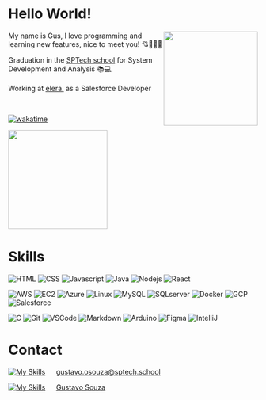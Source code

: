 
# Hello World!

<img width="190px" align="right" src="/assets/img/maingif.gif">

My name is Gus, I love programming and learning new features, nice to meet you! 💘👨‍💻🍵

Graduation in the <a target="_blank" href="https://www.sptech.school/">SPTech school</a> for System Development and Analysis 📚💻

Working at <a target="_blank" href="https://www.elera.io/"> elera.</a> as a Salesforce Developer<img width="16" src="https://cdn.greatsoftwares.com.br/arquivos/paginas/552-82034f7a28f6d860280122a205fd7c6a.png">

&emsp;

[![wakatime](https://wakatime.com/badge/user/4ca7ada9-d058-4862-aa73-c5a1f1330813/project/6b4a72c7-303b-4160-8784-94bb2ace8213.svg)](https://wakatime.com/badge/user/4ca7ada9-d058-4862-aa73-c5a1f1330813/project/6b4a72c7-303b-4160-8784-94bb2ace8213)

<a href="https://wakatime.com"><img width=200 src="https://wakatime.com/share/@4ca7ada9-d058-4862-aa73-c5a1f1330813/064121c3-4b6d-436f-9849-5fe45c209f31.png" /></a>

# Skills
![HTML](https://img.shields.io/badge/HTML-E34F26?style=for-the-badge&logo=html5&logoColor=white) ![CSS](https://img.shields.io/badge/CSS-1572B6?style=for-the-badge&logo=css3&logoColor=white) ![Javascript](https://img.shields.io/badge/Javascript-F0DB4F?style=for-the-badge&labelColor=black&logo=javascript&logoColor=F0DB4F) ![Java](https://img.shields.io/badge/Java-ed1515?style=for-the-badge) ![Nodejs](https://img.shields.io/badge/Nodejs-3C873A?style=for-the-badge&labelColor=black&logo=nodedotjs&logoColor=3C873A) ![React](https://img.shields.io/badge/-React-61DBFB?style=for-the-badge&labelColor=black&logo=react&logoColor=61DBFB)

![AWS](https://img.shields.io/badge/AWS-FF9900?style=for-the-badge&labelColor=232F3E&logo=amazon-web-services&logoColor=FF9900) ![EC2](https://img.shields.io/badge/Amazon_EC2-FF9900?style=for-the-badge&labelColor=black&logo=amazon-ec2&logoColor=FF9900) ![Azure](https://img.shields.io/badge/Azure-0080ff?style=for-the-badge) ![Linux](https://img.shields.io/badge/Linux-black?style=for-the-badge&logo=linux&labelColor=FCC624&logoColor=black) ![MySQL](https://img.shields.io/badge/mysql-4479A1?style=for-the-badge&labelColor=white&logo=mysql&logoColor=4479A1) ![SQLserver](https://img.shields.io/badge/SQL_Server-4479A1?style=for-the-badge) ![Docker](https://img.shields.io/badge/Docker-2496ED?style=for-the-badge&logo=docker&logoColor=white) ![GCP](https://img.shields.io/badge/Google_Cloud-4285F4?style=for-the-badge&labelColor=white&logo=google-cloud&logoColor=4285F4) ![Salesforce](https://img.shields.io/badge/Salesforce-00A1E0?style=for-the-badge&logo=salesforce&logoColor=white)

![C](https://img.shields.io/badge/C_Languague-A8B9CC?style=for-the-badge&labelColor=white&logo=c&logoColor=A8B9CC) ![Git](https://img.shields.io/badge/Git-F05032?style=for-the-badge&logo=git&logoColor=white) ![VSCode](https://img.shields.io/badge/Visual_Studio-0078d7?style=for-the-badge&logo=visual%20studio&logoColor=white) ![Markdown](https://img.shields.io/badge/Markdown-000000?style=for-the-badge&logo=markdown&logoColor=white) ![Arduino](https://img.shields.io/badge/Arduino-white?style=for-the-badge&logo=arduino&logoColor=00878F) ![Figma](https://img.shields.io/badge/Figma-black?style=for-the-badge&logo=figma&logoColor=white) ![IntelliJ](https://img.shields.io/badge/Intellij_IDEA-black?style=for-the-badge&logo=intellij-idea&logoColor=white)


# Contact

[![My Skills](https://skillicons.dev/icons?i=gmail&theme=dark)](https://skillicons.dev) &emsp; gustavo.osouza@sptech.school

[![My Skills](https://skillicons.dev/icons?i=linkedin&theme=dark)](https://skillicons.dev) &emsp; <a target="_blank" href="https://www.linkedin.com/in/gustavooliveiraaa/"> Gustavo Souza</a>
